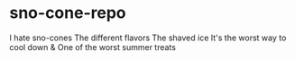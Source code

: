 # sno-cone-repo
I hate sno-cones
The different flavors
The shaved ice
It's the worst way to cool down &
One of the worst summer treats
